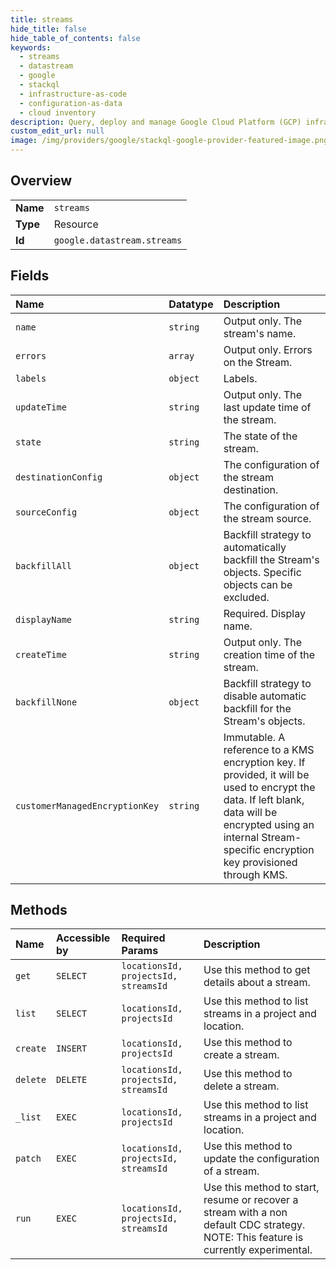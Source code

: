 ```yaml
---
title: streams
hide_title: false
hide_table_of_contents: false
keywords:
  - streams
  - datastream
  - google    
  - stackql
  - infrastructure-as-code
  - configuration-as-data
  - cloud inventory
description: Query, deploy and manage Google Cloud Platform (GCP) infrastructure and resources using SQL
custom_edit_url: null
image: /img/providers/google/stackql-google-provider-featured-image.png
---
```

  
    

## Overview
<table><tbody>
<tr><td><b>Name</b></td><td><code>streams</code></td></tr>
<tr><td><b>Type</b></td><td>Resource</td></tr>
<tr><td><b>Id</b></td><td><code>google.datastream.streams</code></td></tr>
</tbody></table>

## Fields
| Name | Datatype | Description |
|:-----|:---------|:------------|
| `name` | `string` | Output only. The stream's name. |
| `errors` | `array` | Output only. Errors on the Stream. |
| `labels` | `object` | Labels. |
| `updateTime` | `string` | Output only. The last update time of the stream. |
| `state` | `string` | The state of the stream. |
| `destinationConfig` | `object` | The configuration of the stream destination. |
| `sourceConfig` | `object` | The configuration of the stream source. |
| `backfillAll` | `object` | Backfill strategy to automatically backfill the Stream's objects. Specific objects can be excluded. |
| `displayName` | `string` | Required. Display name. |
| `createTime` | `string` | Output only. The creation time of the stream. |
| `backfillNone` | `object` | Backfill strategy to disable automatic backfill for the Stream's objects. |
| `customerManagedEncryptionKey` | `string` | Immutable. A reference to a KMS encryption key. If provided, it will be used to encrypt the data. If left blank, data will be encrypted using an internal Stream-specific encryption key provisioned through KMS. |
## Methods
| Name | Accessible by | Required Params | Description |
|:-----|:--------------|:----------------|:------------|
| `get` | `SELECT` | `locationsId, projectsId, streamsId` | Use this method to get details about a stream. |
| `list` | `SELECT` | `locationsId, projectsId` | Use this method to list streams in a project and location. |
| `create` | `INSERT` | `locationsId, projectsId` | Use this method to create a stream. |
| `delete` | `DELETE` | `locationsId, projectsId, streamsId` | Use this method to delete a stream. |
| `_list` | `EXEC` | `locationsId, projectsId` | Use this method to list streams in a project and location. |
| `patch` | `EXEC` | `locationsId, projectsId, streamsId` | Use this method to update the configuration of a stream. |
| `run` | `EXEC` | `locationsId, projectsId, streamsId` | Use this method to start, resume or recover a stream with a non default CDC strategy. NOTE: This feature is currently experimental. |
